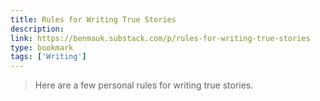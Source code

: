```yaml
---
title: Rules for Writing True Stories
description:
link: https://benmauk.substack.com/p/rules-for-writing-true-stories
type: bookmark
tags: ['Writing']
---
```


> Here are a few personal rules for writing true stories.
